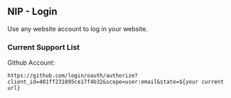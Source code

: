 ## NIP - Login

Use any website account to log in your website.

### Current Support List

Github Account:
```
https://github.com/login/oauth/authorize?client_id=401ff231895ce17f4b32&scope=user:email&state=${your current url}
```